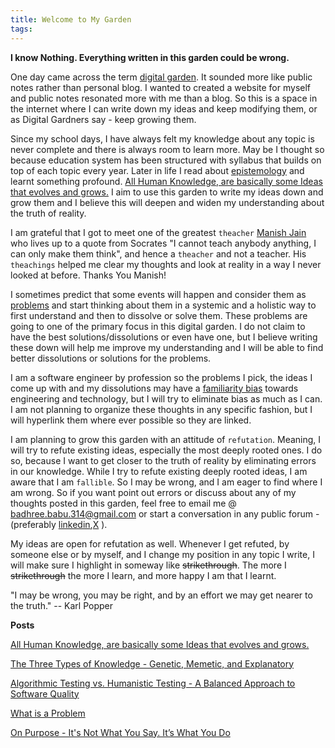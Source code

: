 ```yaml
---
title: Welcome to My Garden
tags:
---
```

**I know Nothing. Everything written in this garden could be wrong.** 

One day came across the term [digital garden](https://www.technologyreview.com/2020/09/03/1007716/digital-gardens-let-you-cultivate-your-own-little-bit-of-the-internet/). It sounded more like public notes rather than personal blog. I wanted to created a website for myself and public notes resonated more with me than a blog. So this is a space in the internet where I can write down my ideas and keep modifying them, or as Digital Gardners say - keep growing them. 

Since my school days, I have always felt my knowledge about any topic is never complete and there is always room to learn more. May be I thought so because education system has been structured with syllabus that builds on top of each topic every year. Later in life I read about [epistemology](https://en.wikipedia.org/wiki/Epistemology) and learnt something profound. [All Human Knowledge,  are basically some Ideas that evolves and grows.](human_knowledge.md) I aim to use this garden to write my ideas down and grow them and I believe this will deepen and widen my understanding about the truth of reality. 

I am grateful that I got to meet one of the greatest `theacher` [Manish Jain](https://www.linkedin.com/in/manishjain99/) who lives up to a quote from Socrates "I cannot teach anybody anything, I can only make them think", and hence a `theacher` and not a teacher. His `theachings` helped me clear my thoughts and look at reality in a way I never looked at before. Thanks You Manish!

I sometimes predict that some events will happen and consider them as [problems](problem.md) and start thinking about them in a systemic and a holistic way to first understand and then to dissolve or solve them. These problems are going to one of the primary focus in this digital garden. I do not claim to have the best solutions/dissolutions or even have one, but I believe writing these down will help me improve my understanding and I will be able to find better dissolutions or solutions for the problems.

I am a software engineer by profession so the problems I pick, the ideas I come up with and my dissolutions may have a [familiarity bias](https://www.thebehavioralscientist.com/glossary/familiarity-bias)  towards engineering and technology, but I will try to eliminate bias as much as I can. I am not planning to organize these thoughts in any specific fashion, but I will hyperlink them where ever possible so they are linked. 

I am planning to grow this garden with an attitude of `refutation`. Meaning, I will try to refute existing ideas, especially the most deeply rooted ones. I do so, because I want to get closer to the truth of reality by eliminating errors in our knowledge. While I try to refute existing deeply rooted ideas, I am aware that I am `fallible`. So I may be wrong, and I am eager to find where I am wrong. So if you want point out errors or discuss about any of my thoughts posted in this garden, feel free to email me @ [badhree.babu.314@gmail.com](mailto:badhree.babu.314@gmail.com) or start a conversation in any public forum - (preferably [linkedin](https://www.linkedin.com/in/jbadhree/),[X](https://x.com/jbadhree) ). 

My ideas are open for refutation as well. Whenever I get refuted, by someone else or by myself, and I change my position in any topic I write, I will make sure I highlight in someway like ~~strikethrough~~. The more I ~~strikethrough~~  the more I learn, and more happy I am that I learnt. 

"I may be wrong, you may be right, and by an effort we may get nearer to the truth."
-- Karl Popper


**Posts**

[All Human Knowledge,  are basically some Ideas that evolves and grows.](human_knowledge.md)

[The Three Types of Knowledge - Genetic, Memetic, and Explanatory](types_of_knowledge.md)

[Algorithmic Testing vs. Humanistic Testing - A Balanced Approach to Software Quality](algorithmic_testing_vs_humanistic_testing.md)

[What is a Problem](problem.md)

[On Purpose - It's Not What You Say. It’s What You Do](purpose.md)



